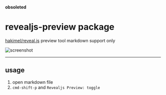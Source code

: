 **obsoleted**

# revealjs-preview package

[hakimel/reveal.js](https://github.com/hakimel/reveal.js) preview tool
markdown support only

![screenshot](https://github.com/keqh/revealjs-preview/raw/master/screenshot.png)

---

## usage

1. open markdown file
2. `cmd-shift-p` and `Revealjs Preview: toggle`
